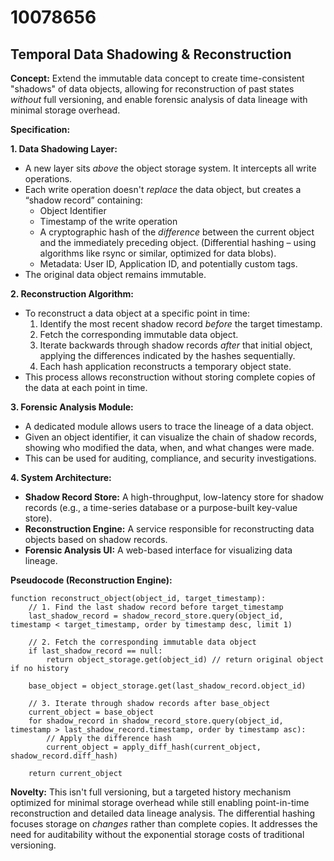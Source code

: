# 10078656

## Temporal Data Shadowing & Reconstruction

**Concept:** Extend the immutable data concept to create time-consistent "shadows" of data objects, allowing for reconstruction of past states *without* full versioning, and enable forensic analysis of data lineage with minimal storage overhead.

**Specification:**

**1. Data Shadowing Layer:**

*   A new layer sits *above* the object storage system. It intercepts all write operations.
*   Each write operation doesn't *replace* the data object, but creates a “shadow record” containing:
    *   Object Identifier
    *   Timestamp of the write operation
    *   A cryptographic hash of the *difference* between the current object and the immediately preceding object.  (Differential hashing – using algorithms like rsync or similar, optimized for data blobs).
    *   Metadata: User ID, Application ID, and potentially custom tags.
*   The original data object remains immutable.

**2. Reconstruction Algorithm:**

*   To reconstruct a data object at a specific point in time:
    1.  Identify the most recent shadow record *before* the target timestamp.
    2.  Fetch the corresponding immutable data object.
    3.  Iterate backwards through shadow records *after* that initial object, applying the differences indicated by the hashes sequentially.
    4.  Each hash application reconstructs a temporary object state.
*   This process allows reconstruction without storing complete copies of the data at each point in time.

**3. Forensic Analysis Module:**

*   A dedicated module allows users to trace the lineage of a data object.
*   Given an object identifier, it can visualize the chain of shadow records, showing who modified the data, when, and what changes were made.
*   This can be used for auditing, compliance, and security investigations.

**4. System Architecture:**

*   **Shadow Record Store:** A high-throughput, low-latency store for shadow records (e.g., a time-series database or a purpose-built key-value store).
*   **Reconstruction Engine:** A service responsible for reconstructing data objects based on shadow records.
*   **Forensic Analysis UI:** A web-based interface for visualizing data lineage.

**Pseudocode (Reconstruction Engine):**

```
function reconstruct_object(object_id, target_timestamp):
    // 1. Find the last shadow record before target_timestamp
    last_shadow_record = shadow_record_store.query(object_id, timestamp < target_timestamp, order by timestamp desc, limit 1)

    // 2. Fetch the corresponding immutable data object
    if last_shadow_record == null:
        return object_storage.get(object_id) // return original object if no history

    base_object = object_storage.get(last_shadow_record.object_id)

    // 3. Iterate through shadow records after base_object
    current_object = base_object
    for shadow_record in shadow_record_store.query(object_id, timestamp > last_shadow_record.timestamp, order by timestamp asc):
        // Apply the difference hash
        current_object = apply_diff_hash(current_object, shadow_record.diff_hash)

    return current_object
```

**Novelty:**  This isn't full versioning, but a targeted history mechanism optimized for minimal storage overhead while still enabling point-in-time reconstruction and detailed data lineage analysis. The differential hashing focuses storage on *changes* rather than complete copies.  It addresses the need for auditability without the exponential storage costs of traditional versioning.